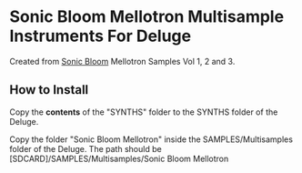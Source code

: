 # Sonic Bloom Mellotron Multisample Instruments For Deluge
Created from [Sonic Bloom](https://sonicbloom.gumroad.com) Mellotron Samples Vol 1, 2 and 3.

## How to Install
Copy the **contents** of the "SYNTHS" folder to the SYNTHS folder of the Deluge.

Copy the folder "Sonic Bloom Mellotron" inside the SAMPLES/Multisamples folder of the Deluge. 
The path should be [SDCARD]/SAMPLES/Multisamples/Sonic Bloom Mellotron
